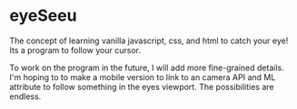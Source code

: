 # eyeSeeu

The concept of learning vanilla javascript, css, and html to catch your eye!
Its a program to follow your cursor. 

To work on the program  in the future, I will add more fine-grained details. I'm hoping to to make a mobile version to link to an camera API and ML attribute to follow something in the eyes viewport. The possibilities are endless. 
